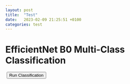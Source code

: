 ```yaml
---
layout: post
title:  "Test"
date:   2023-02-09 21:25:51 +0100
categories: test
---
```


<!DOCTYPE html>
<html>
<head>
  <title>EfficientNet B0 Multi-Class Classification</title>
  <script src="https://cdn.jsdelivr.net/npm/@tensorflow/tfjs@2.0.0/dist/tf.min.js"></script>
  <script src="https://cdn.jsdelivr.net/npm/@tensorflow-models/mobilenet@2.0.0"></script>
  <script src="https://cdn.jsdelivr.net/npm/@tensorflow-models/efficientnet@2.0.0"></script>
</head>
<body>
  <h1>EfficientNet B0 Multi-Class Classification</h1>
  <div id="classification-result"></div>
  <img id="input-image" />
  <script>
    async function runClassification() {
      // Load the pre-trained EfficientNet B0 model
      const model = await efficientnet.load("b0");

      // Load an image
      const image = document.getElementById("input-image");

      // Classify the image
      const predictions = await model.classify(image);

      // Display the top-k predictions
      const topK = predictions.slice(0, 3);
      const resultDiv = document.getElementById("classification-result");
      resultDiv.innerHTML = "Top 3 predictions:<br><br>";
      for (const prediction of topK) {
        resultDiv.innerHTML += `${prediction.className}: ${(prediction.probability * 100).toFixed(2)}%<br>`;
      }
    }
  </script>
  <button onclick="runClassification()">Run Classification</button>
</body>
</html>
